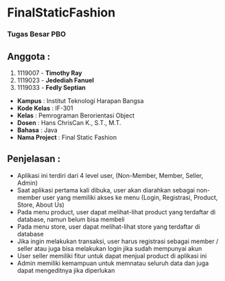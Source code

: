 # FinalStaticFashion
### Tugas Besar PBO

## Anggota : 
1. 1119007 - **Timothy Ray**
2. 1119023 - **Jedediah Fanuel**
3. 1119033 - **Fedly Septian**

- **Kampus**       : Institut Teknologi Harapan Bangsa
- **Kode Kelas**   : IF-301
- **Kelas**        : Pemrograman Berorientasi Object
- **Dosen**        : Hans ChrisCan K., S.T., M.T. 
- **Bahasa**       : Java
- **Nama Project** : Final Static Fashion

## Penjelasan   :
- Aplikasi ini terdiri dari 4 level user, (Non-Member, Member, Seller, Admin)
- Saat aplikasi pertama kali dibuka, user akan diarahkan sebagai non-member user yang memiliki akses ke menu (Login, Registrasi, Product, Store, About Us)
- Pada menu product, user dapat melihat-lihat product yang terdaftar di database, namun belum bisa membeli
- Pada menu store, user dapat melihat-lihat store yang terdaftar di database
- Jika ingin melakukan transaksi, user harus registrasi sebagai member / seller atau juga bisa melakukan login jika sudah mempunyai akun
- User seller memiliki fitur untuk dapat menjual product di aplikasi ini
- Admin memiliki kemampuan untuk memnatau seluruh data dan juga dapat mengeditnya jika diperlukan
